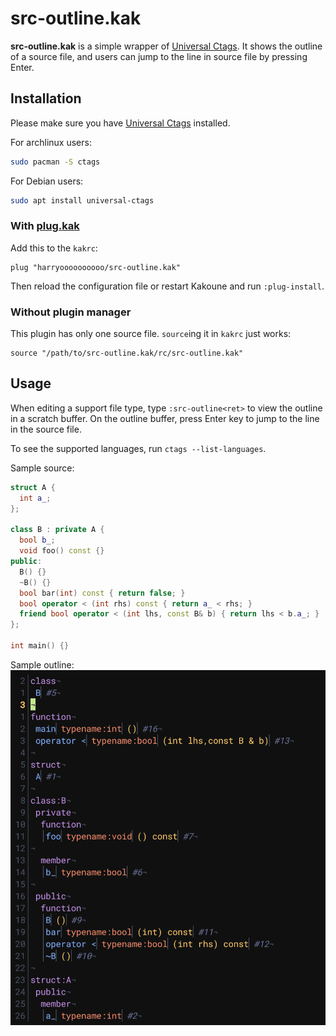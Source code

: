 # src-outline.kak

**src-outline.kak** is a simple wrapper of [Universal Ctags](https://ctags.io/).
It shows the outline of a source file, and users can jump to the line in source file by pressing Enter.


## Installation

Please make sure you have [Universal Ctags](https://ctags.io/) installed.

For archlinux users:
``` sh
sudo pacman -S ctags
```

For Debian users:
``` sh
sudo apt install universal-ctags
```

### With [plug.kak](https://github.com/andreyorst/plug.kak)

Add this to the `kakrc`:
``` kak
plug "harryoooooooooo/src-outline.kak"
```
Then reload the configuration file or restart Kakoune and run `:plug-install`.

### Without plugin manager

This plugin has only one source file. `source`ing it in `kakrc` just works:

``` kak
source "/path/to/src-outline.kak/rc/src-outline.kak"
```

## Usage

When editing a support file type, type `:src-outline<ret>` to view the outline in a scratch buffer.
On the outline buffer, press Enter key to jump to the line in the source file.

To see the supported languages, run `ctags --list-languages`.

Sample source:
``` cpp
struct A {
  int a_;
};

class B : private A {
  bool b_;
  void foo() const {}
public:
  B() {}
  ~B() {}
  bool bar(int) const { return false; }
  bool operator < (int rhs) const { return a_ < rhs; }
  friend bool operator < (int lhs, const B& b) { return lhs < b.a_; }
};

int main() {}
```

Sample outline:
![Sample outline](sample-outline.png)
